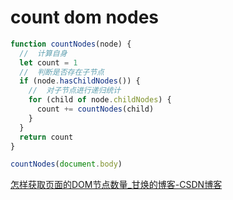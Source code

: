 # count dom nodes

```js
function countNodes(node) {
  //  计算自身
  let count = 1
  //  判断是否存在子节点
  if (node.hasChildNodes()) {
    //  对子节点进行递归统计
    for (child of node.childNodes) {
      count += countNodes(child)
    }
  }
  return count
}

countNodes(document.body)
```

[怎样获取页面的DOM节点数量_甘焕的博客-CSDN博客](https://blog.csdn.net/yiifaa/article/details/70048860)
